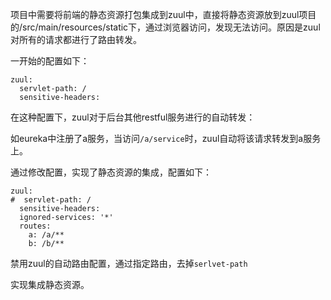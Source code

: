 项目中需要将前端的静态资源打包集成到zuul中，直接将静态资源放到zuul项目的/src/main/resources/static下，通过浏览器访问，发现无法访问。原因是zuul对所有的请求都进行了路由转发。

一开始的配置如下：

```
zuul:
  servlet-path: /
  sensitive-headers:
```

在这种配置下，zuul对于后台其他restful服务进行的自动转发：

如eureka中注册了a服务，当访问`/a/service`时，zuul自动将该请求转发到a服务上。

通过修改配置，实现了静态资源的集成，配置如下：

```
zuul:
#  servlet-path: /
  sensitive-headers:
  ignored-services: '*'
  routes:
    a: /a/**
    b: /b/**
```

禁用zuul的自动路由配置，通过指定路由，去掉`serlvet-path`

实现集成静态资源。

